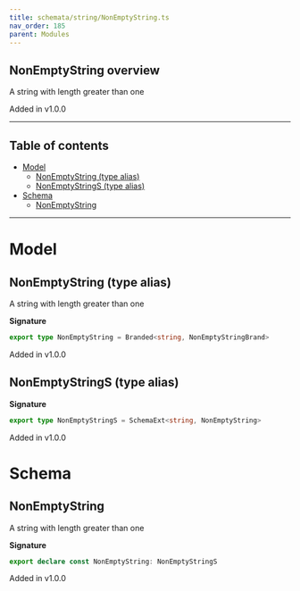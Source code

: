 ```yaml
---
title: schemata/string/NonEmptyString.ts
nav_order: 185
parent: Modules
---
```


## NonEmptyString overview

A string with length greater than one

Added in v1.0.0

---

<h2 class="text-delta">Table of contents</h2>

- [Model](#model)
  - [NonEmptyString (type alias)](#nonemptystring-type-alias)
  - [NonEmptyStringS (type alias)](#nonemptystrings-type-alias)
- [Schema](#schema)
  - [NonEmptyString](#nonemptystring)

---

# Model

## NonEmptyString (type alias)

A string with length greater than one

**Signature**

```ts
export type NonEmptyString = Branded<string, NonEmptyStringBrand>
```

Added in v1.0.0

## NonEmptyStringS (type alias)

**Signature**

```ts
export type NonEmptyStringS = SchemaExt<string, NonEmptyString>
```

Added in v1.0.0

# Schema

## NonEmptyString

A string with length greater than one

**Signature**

```ts
export declare const NonEmptyString: NonEmptyStringS
```

Added in v1.0.0
